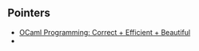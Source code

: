 ## Pointers
- [OCaml Programming: Correct + Efficient + Beautiful](ocaml_programming_c+e+b/index.md)
- 